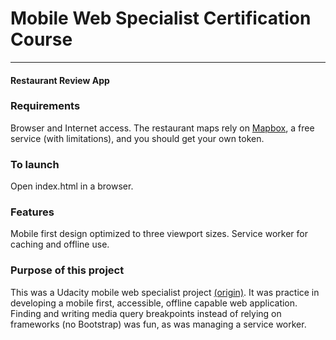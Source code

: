 # Mobile Web Specialist Certification Course
---
#### Restaurant Review App

### Requirements

Browser and Internet access. The restaurant maps rely on [Mapbox](https://www.mapbox.com/), a free service (with limitations), and you should get your own token.

### To launch

Open index.html in a browser.

### Features

Mobile first design optimized to three viewport sizes. Service worker for caching and offline use.

### Purpose of this project

This was a Udacity mobile web specialist project [(origin)](https://github.com/udacity/mws-restaurant-stage-1). It was practice in developing a mobile first, accessible, offline capable web application. Finding and writing media query breakpoints instead of relying on frameworks (no Bootstrap) was fun, as was managing a service worker.
